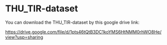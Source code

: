 # THU_TIR-dataset

You can download the THU_TIR-dataset by this google drive link:

https://drive.google.com/file/d/1pts46tQtB3DC1koYMS6HtNMM0rhWO8He/view?usp=sharing
